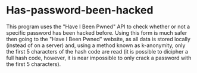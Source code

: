 # Has-password-been-hacked
This program uses the "Have I Been Pwned" API to check whether or not a specific password has been hacked before. Using this form is much safer then going to the "Have I Been Pwned" website, as all data is stored locally (instead of on a server) and, using a method known as k-anonymity, only the first 5 characters of the hash code are read (it is possible to dicipher a full hash code, however, it is near impossible to only crack a password with the first 5 characters).
